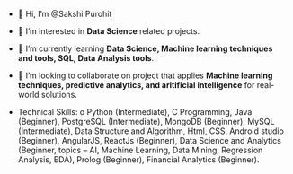 - 👋 Hi, I’m @Sakshi Purohit
- 👀 I’m interested in **Data Science** related projects. 
- 🌱 I’m currently learning **Data Science, Machine learning techniques and tools, SQL, Data Analysis tools**.
- 💞️ I’m looking to collaborate on project that applies **Machine learning techniques, predictive analytics, and aritificial intelligence** for real-world solutions.

- Technical Skills: o	Python (Intermediate), C Programming, Java (Beginner), PostgreSQL (Intermediate), MongoDB (Beginner), MySQL (Intermediate), Data Structure and Algorithm, Html, CSS, Android studio (Beginner), AngularJS, ReactJs (Beginner), Data Science and Analytics (Beginner, topics – AI, Machine Learning, Data Mining, Regression Analysis, EDA), Prolog (Beginner), Financial Analytics (Beginner). 


<!---
SP2711/SP2711 is a ✨ special ✨ repository because its `README.md` (this file) appears on your GitHub profile.
You can click the Preview link to take a look at your changes.
--->
